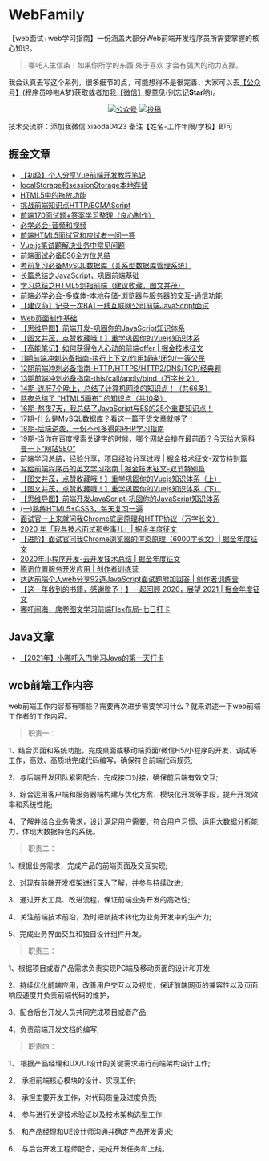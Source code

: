# WebFamily
【web面试+web学习指南】一份涵盖大部分Web前端开发程序员所需要掌握的核心知识。

> 哪吒人生信条：如果你所学的东西 处于喜欢 才会有强大的动力支撑。

我会认真去写这个系列，很多细节的点，可能想得不是很完善，大家可以去[【公众号】](#公众号)(程序员哆啦A梦)获取或者加我[【微信】](#微信)提意见(别忘记**Star**哟)。

<p align="center">
  <a href="https://juejin.cn/user/1451011081249175"><img src="https://img.shields.io/badge/juejin-掘金-blue.svg" alt="公众号"></a>
  <a href="https://blog.csdn.net/qq_36232611?spm=1000.2115.3001.5343"><img src="https://img.shields.io/badge/csdn-CSDN-red.svg" alt="投稿"></a>
</p>

技术交流群：添加我微信  xiaoda0423  备注【姓名-工作年限/学校】即可

## 掘金文章

- [【初级】个人分享Vue前端开发教程笔记](https://juejin.cn/post/6923946134025191432)
- [localStorage和sessionStorage本地存储](https://juejin.cn/post/6923331849708109838#heading-20)
- [HTML5中的拖放功能](https://juejin.cn/post/6922602775947771911)
- [挑战前端知识点HTTP/ECMAScript](https://juejin.cn/post/6918735942710722574)
- [前端170面试题+答案学习整理（良心制作）](https://juejin.cn/post/6917635279423537165)
- [必学必会-音频和视频](https://juejin.cn/post/6918011549231775751)
- [前端HTML5面试官和应试者一问一答](https://juejin.cn/post/6917044041863397383)
- [Vue.js笔试题解决业务中常见问题](https://juejin.cn/post/6916664414422695949)
- [前端面试必备ES6全方位总结](https://juejin.cn/post/6844904067764846600)
- [考前复习必备MySQL数据库（关系型数据库管理系统）](https://juejin.cn/post/6844904070621331470)
- [长篇总结之JavaScript，巩固前端基础](https://juejin.cn/post/6844904078934278158)
- [学习总结之HTML5剑指前端（建议收藏，图文并茂）](https://juejin.cn/post/6844904082629459975)
- [前端必学必会-多媒体-本地存储-浏览器与服务器的交互-通信功能](https://juejin.cn/post/6844904084592394253)
- [【建议👍】记录一次BAT一线互联网公司前端JavaScript面试](https://juejin.cn/post/6844904090225360904)
- [Web页面制作基础](https://juejin.cn/post/6844904104712470535)
- [【思维导图】前端开发-巩固你的JavaScript知识体系](https://juejin.cn/post/6844904106243391495)
- [【图文并茂，点赞收藏哦！】重学巩固你的Vuejs知识体系](https://juejin.cn/post/6844904117337341959)
- [【高能笔记】如何获得令人心动的前端offer | 掘金技术征文](https://juejin.cn/post/6844904159414583303)
- [11期前端冲刺必备指南-执行上下文/作用域链/闭包/一等公民](https://juejin.cn/post/6844904161532706823)
- [12期前端冲刺必备指南-HTTP/HTTPS/HTTP2/DNS/TCP/经典题](https://juejin.cn/post/6844904163453714445)
- [13期前端冲刺必备指南-this/call/apply/bind（万字长文）](https://juejin.cn/post/6844904186069401607)
- [14期-连肝7个晚上，总结了计算机网络的知识点！（共66条）](https://juejin.cn/post/6850037263116533773)
- [熬夜总结了 “HTML5画布” 的知识点（共10条）](https://juejin.cn/post/6855448306517344263)
- [16期-熬夜7天，我总结了JavaScript与ES的25个重要知识点！](https://juejin.cn/post/6872521948015329293)
- [17期-什么是MySQL数据库？看这一篇干货文章就够了！](https://juejin.cn/post/6873260361840066568)
- [18期-后端逆袭，一份不可多得的PHP学习指南](https://juejin.cn/post/6875524267069734926)
- [19期-当你在百度搜索关键字的时候，哪个网站会排在最前面？今天给大家科普一下“网站SEO”](https://juejin.cn/post/6878164870811484173)
- [前端学习总结，经验分享，项目经验分享过程 | 掘金技术征文-双节特别篇](https://juejin.cn/post/6878889170790514695)
- [写给前端程序员的英文学习指南 | 掘金技术征文-双节特别篇](https://juejin.cn/post/6881058295348461575)
- [【图文并茂，点赞收藏哦！】重学巩固你的Vuejs知识体系（上）](https://juejin.cn/post/6885134472929345544)
- [【图文并茂，点赞收藏哦！】重学巩固你的Vuejs知识体系（下）](https://juejin.cn/post/6885134945929412615)
- [【思维导图】前端开发JavaScript-巩固你的JavaScript知识体系](https://juejin.cn/post/6885538562180120583)
- [(一)熟练HTML5+CSS3，每天复习一遍](https://juejin.cn/post/6887002831661121549)
- [面试官一上来就问我Chrome底层原理和HTTP协议（万字长文）](https://juejin.cn/post/6900724539833516040)
- [2020 年「我与技术面试那些事儿」| 掘金年度征文](https://juejin.cn/post/6902220205910179854)
- [【进阶】面试官问我Chrome浏览器的渲染原理（6000字长文）| 掘金年度征文](https://juejin.cn/post/6905946191193325582)
- [2020年小程序开发-云开发技术总结 | 掘金年度征文](https://juejin.cn/post/6907612752777641991)
- [腾讯位置服务开发应用 | 创作者训练营](https://juejin.cn/post/6909784318856396808)
- [达达前端个人web分享92道JavaScript面试题附加回答 | 创作者训练营](https://juejin.cn/post/6913480482638266382)
- [【这一年收到的书籍，感谢赠予！】一起回顾 2020，展望 2021 | 掘金年度征文](https://juejin.cn/post/6915030556430303246)
- [哪吒闹海，席卷图文学习前端Flex布局-七日打卡](https://juejin.cn/post/6916162359765663752)

## Java文章
- [【2021年】小哪吒入门学习Java的第一天打卡](https://juejin.cn/post/6918306087795949582)

## web前端工作内容

web前端工作内容都有哪些？需要再次进步需要学习什么？就来讲述一下web前端工作者的工作内容。

> 职责一：

1、结合页面和系统功能，完成桌面或移动端页面/微信H5/小程序的开发、调试等工作，高效、高质地完成代码编写，确保符合前端代码规范;

2、与后端开发团队紧密配合，完成接口对接，确保前后端有效交互;

3、综合运用客户端和服务器端构建与优化方案、模块化开发等手段，提升开发效率和系统性能;

4、了解并结合业务需求，设计满足用户需要、符合用户习惯、运用大数据分析能力、体现大数据特色的系统。

> 职责二：

1、根据业务需求，完成产品的前端页面及交互实现;

2、对现有前端开发框架进行深入了解，并参与持续改进;

3、通过开发工具、改进流程，保证前端业务开发的高效性;

4、关注前端技术前沿，及时把新技术转化为业务开发中的生产力;

5、完成业务界面交互和独自设计组件开发。

> 职责三：

1、根据项目或者产品需求负责实现PC端及移动页面的设计和开发;

2、持续优化前端应用，改善用户交互以及视觉，保证前端网页的兼容性以及页面响应速度并负责前端代码的维护，

3、配合后台开发人员共同完成项目或者产品;

4、负责前端开发文档的编写;

> 职责四：

1、 根据产品经理和UX/UI设计的关键需求进行前端架构设计工作;

2、 承担前端核心模块的设计、实现工作;

3、 承担主要开发工作，对代码质量及进度负责;

4、 参与进行关键技术验证以及技术架构选型工作;

5、 和产品经理和UE设计师沟通并确定产品开发需求;

6、 与后台开发工程师配合，完成开发任务和上线。











